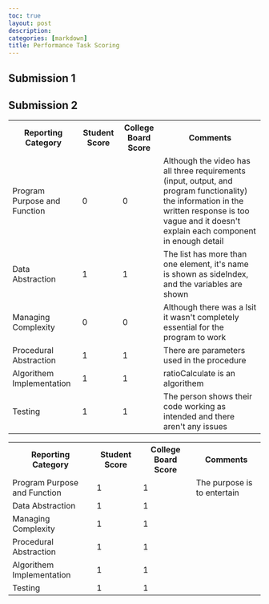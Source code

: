 ```yaml
---
toc: true
layout: post
description:
categories: [markdown]
title: Performance Task Scoring
---
```


## Submission 1

<table>
  <tr>
    <th>Reporting Category</th>
    <th>Student Score</th>
    <th>College Board Score</th>
    <th>Comments</th>
  </tr>
  <tr>
    <td>Program Purpose and Function</td>
    <td>0</td>
    <td>0</td>
    <td>Although the video has all three requirements (input, output, and program functionality) the information in the written response is too vague and it doesn't explain each component in enough detail</td>
  </tr>
  <tr>
    <td>Data Abstraction</td>
    <td>1</td>
    <td>1</td>
    <td>The list has more than one element, it's name is shown as sideIndex, and the variables are shown</td>
  </tr>
  <tr>
    <td>Managing Complexity</td>
    <td>0</td>
    <td>0</td>
    <td>Although there was a lsit it wasn't completely essential for the program to work</td>
  </tr>
  <tr>
    <td>Procedural Abstraction</td>
    <td>1</td>
    <td>1</td>
    <td>There are parameters used in the procedure</td>
  </tr>
  <tr>
    <td>Algorithem Implementation</td>
    <td>1</td>
    <td>1</td>
    <td>ratioCalculate is an algorithem</td>
  </tr>
  <tr>
    <td>Testing</td>
    <td>1</td>
    <td>1</td>
    <td>The person shows their code working as intended and there aren't any issues</td>
  </tr>

  ## Submission 2

<table>
  <tr>
    <th>Reporting Category</th>
    <th>Student Score</th>
    <th>College Board Score</th>
    <th>Comments</th>
  </tr>
  <tr>
    <td>Program Purpose and Function</td>
    <td>1</td>
    <td>1</td>
    <td>The purpose is to entertain </td>
  </tr>
  <tr>
    <td>Data Abstraction</td>
    <td>1</td>
    <td>1</td>
    <td></td>
  </tr>
  <tr>
    <td>Managing Complexity</td>
    <td>1</td>
    <td>1</td>
    <td></td>
  </tr>
  <tr>
    <td>Procedural Abstraction</td>
    <td>1</td>
    <td>1</td>
    <td></td>
  </tr>
  <tr>
    <td>Algorithem Implementation</td>
    <td>1</td>
    <td>1</td>
    <td></td>
  </tr>
  <tr>
    <td>Testing</td>
    <td>1</td>
    <td>1</td>
    <td></td>
  </tr>